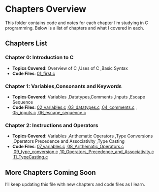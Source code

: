 # Chapters Overview

This folder contains code and notes for each chapter I’m studying in C programming. Below is a list of chapters and what I covered in each.

## Chapters List

### Chapter 0: Introduction to C
- **Topics Covered**: Overview of C ,Uses of C ,Basic Syntax
- **Code Files**: [01_first.c](./Chapter%200(Introduction%20to%20C)/01_first.c)

### Chapter 1: Variables,Consonants and Keywords
- **Topics Covered**: Variables ,Datatypes,Comments ,Inputs ,Escape Sequence
- **Code Files**: [02_variables.c](./Chapter%201(Variables%20and%20Datatypes)/02_variables.c) ,[03_datatypes.c](./Chapter%201(Variables%20and%20Datatypes)/03_datatypes.c) ,[04_comments.c](./Chapter%201(Variables%20and%20Datatypes)/04_comments.c) ,  [05_inputs.c](./Chapter%201(Variables%20and%20Datatypes)/05_inputs.c) ,[06_escape_sequence.c](./Chapter%201(Variables%20and%20Datatypes)/06_escape_sequence.c)

### Chapter 2: Instructions and Operators
- **Topics Covered**: Variables ,Arithematic Operators ,Type Conversions ,Operators Precedence and Associativity ,Type Casting
- **Code Files**: [07_variables.c](./Chapter%202(Instructions%20and%20Operators)/07_variables.c) ,[08_Arithematic_Operators.c](./Chapter%202(Instructions%20and%20Operators)/08_Arithematic_Operators.c) ,[09_type_conversion.c](./Chapter%202(Instructions%20and%20Operators)/09_type_conversion.c) ,[10_Operators_Precedence_and_Associativity.c](./Chapter%202(Instructions%20and%20Operators)/10_Operators_Precedence_and_Associativity.c) ,[11_TypeCasting.c](./Chapter%202(Instructions%20and%20Operators)/11_TypeCasting.c)


## More Chapters Coming Soon
I’ll keep updating this file with new chapters and code files as I learn.
